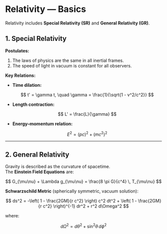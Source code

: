 # Relativity — Basics

Relativity includes **Special Relativity (SR)** and **General Relativity (GR)**.

## 1. Special Relativity

**Postulates:**
1. The laws of physics are the same in all inertial frames.
2. The speed of light in vacuum is constant for all observers.

**Key Relations:**

- **Time dilation:**
  
  $$
  t' = \gamma t, \quad \gamma = \frac{1}{\sqrt{1 - v^2/c^2}}
  $$

- **Length contraction:**
  
  $$
  L' = \frac{L}{\gamma}
  $$

- **Energy–momentum relation:**
  
  $$
  E^2 = (pc)^2 + (mc^2)^2
  $$

---

## 2. General Relativity

Gravity is described as the curvature of spacetime.  
The **Einstein Field Equations** are:

$$
G_{\mu\nu} + \Lambda g_{\mu\nu} = \frac{8 \pi G}{c^4} \, T_{\mu\nu}
$$

**Schwarzschild Metric** (spherically symmetric, vacuum solution):

$$
ds^2 = -\left( 1 - \frac{2GM}{r c^2} \right) c^2 dt^2
       + \left( 1 - \frac{2GM}{r c^2} \right)^{-1} dr^2
       + r^2 d\Omega^2
$$

where:

$$
d\Omega^2 = d\theta^2 + \sin^2\theta \, d\phi^2
$$
